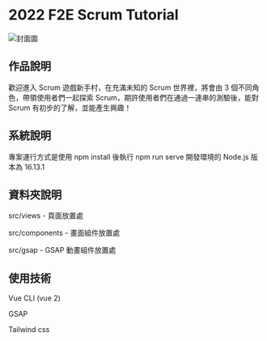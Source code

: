# 2022 F2E Scrum Tutorial

![封面圖](https://images.thef2e.com/2022/works/12061549261449566305_2022-11-20T08:35:46.056Z.png)

## 作品說明

歡迎進入 Scrum 遊戲新手村，在充滿未知的 Scrum 世界裡，將會由 3 個不同角色，帶領使用者們一起探索 Scrum，期許使用者們在通過一連串的測驗後，能對 Scrum 有初步的了解，並能產生興趣！

## 系統說明

專案運行方式是使用 npm install 後執行 npm run serve 開發環境的 Node.js 版本為 16.13.1

## 資料夾說明

src/views - 頁面放置處

src/components - 畫面組件放置處

src/gsap - GSAP 動畫組件放置處

## 使用技術

Vue CLI (vue 2)

GSAP

Tailwind css
